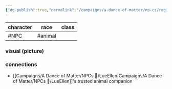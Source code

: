 ```yaml
---
{"dg-publish":true,"permalink":"/campaigns/a-dance-of-matter/np-cs/regious-the-goose/"}
---
```


| character | race   | class |
| --------- | ------ | ----- |
| #NPC   | #animal |       |

### visual (picture)
### connections
- [[Campaigns/A Dance of Matter/NPCs 🤖/LueEllen\|Campaigns/A Dance of Matter/NPCs 🤖/LueEllen]]'s trusted animal companion 